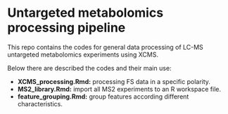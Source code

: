 
# Untargeted metabolomics processing pipeline

This repo contains the codes for general data processing of LC-MS 
untargeted metabolomics experiments using XCMS.  
  
Below there are described the codes and their main use:  
  
  * **XCMS_processing.Rmd:** processing FS data in a specific polarity.  
  * **MS2_library.Rmd:** import all MS2 experiments to an R workspace file.  
  * **feature_grouping.Rmd:** group features according different characteristics.
